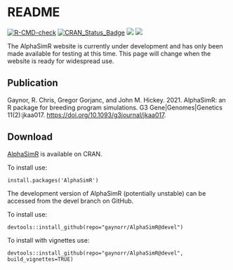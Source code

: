 # README #

[![R-CMD-check](https://github.com/gaynorr/AlphaSimR/actions/workflows/r.yaml/badge.svg)](https://github.com/gaynorr/AlphaSimR/actions/workflows/r.yaml)
[![CRAN_Status_Badge](http://www.r-pkg.org/badges/version/AlphaSimR)](https://cran.r-project.org/package=AlphaSimR)
[![](http://cranlogs.r-pkg.org/badges/grand-total/AlphaSimR)](https://cran.r-project.org/package=AlphaSimR)
[![](http://cranlogs.r-pkg.org/badges/AlphaSimR)](https://cran.r-project.org/package=AlphaSimR)


The AlphaSimR website is currently under development and has only been made available for testing at this time. This page will change when the website is ready for widespread use.

## Publication

Gaynor, R. Chris, Gregor Gorjanc, and John M. Hickey. 2021. AlphaSimR: an R package for breeding program simulations. G3 Gene|Genomes|Genetics 11(2):jkaa017. https://doi.org/10.1093/g3journal/jkaa017.

## Download

[AlphaSimR](https://cran.r-project.org/package=AlphaSimR) is available on CRAN.

To install use:

    install.packages('AlphaSimR')

The development version of AlphaSimR (potentially unstable) can be accessed from the devel branch on GitHub.

To install use:

    devtools::install_github(repo="gaynorr/AlphaSimR@devel")

To install with vignettes use:

    devtools::install_github(repo="gaynorr/AlphaSimR@devel", build_vignettes=TRUE)

